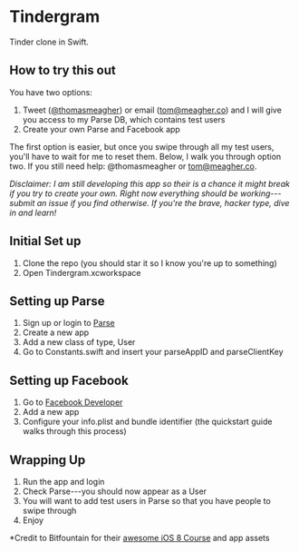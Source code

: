 # Tindergram
Tinder clone in Swift.

## How to try this out
You have two options:

1. Tweet ([@thomasmeagher](https://twitter.com/thomasmeagher)) or email (tom@meagher.co) and I will give you access to my Parse DB, which contains test users
2. Create your own Parse and Facebook app

The first option is easier, but once you swipe through all my test users, you'll have to wait for me to reset them. Below, I walk you through option two. If you still need help: @thomasmeagher or tom@meagher.co.

*Disclaimer: I am still developing this app so their is a chance it might break if you try to create your own. Right now everything should be working---submit an issue if you find otherwise. If you're the brave, hacker type, dive in and learn!*

## Initial Set up
1. Clone the repo (you should star it so I know you're up to something)
2. Open Tindergram.xcworkspace

## Setting up Parse
1. Sign up or login to [Parse](https://parse.com )
2. Create a new app
3. Add a new class of type, User
4. Go to Constants.swift and insert your parseAppID and parseClientKey

## Setting up Facebook
1. Go to [Facebook Developer](https://developers.facebook.com)
2. Add a new app
3. Configure your info.plist and bundle identifier (the quickstart guide walks through this process)

## Wrapping Up
1. Run the app and login
2. Check Parse---you should now appear as a User
3. You will want to add test users in Parse so that you have people to swipe through
4. Enjoy

*Credit to Bitfountain for their [awesome iOS 8 Course](http://bitfountain.io/courses/complete-ios8) and app assets